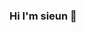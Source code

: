 ### Hi I'm sieun 👋

<!--
**truthofmyrrh/truthofmyrrh** is a ✨ _special_ ✨ repository because its `README.md` (this file) appears on your GitHub profile.

Here are some ideas to get you started:

- 🔭 I’m currently working on ajou university
- 🌱 I’m currently learning ...
- 👯 I’m looking to collaborate on ...
- 🤔 I’m looking for help with ...
- 📫 How to reach me: dbtldm@ajou.ac.kr
- 😄 Pronouns: ...
- ⚡ Fun fact: ...
-->
